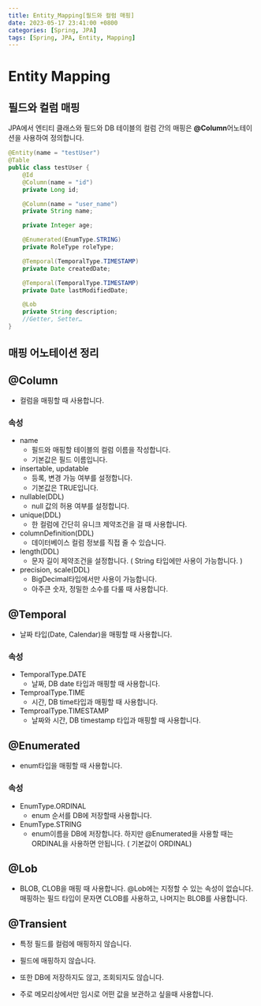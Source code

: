 ```yaml
---
title: Entity_Mapping[필드와 컬럼 매핑]
date: 2023-05-17 23:41:00 +0800
categories: [Spring, JPA]
tags: [Spring, JPA, Entity, Mapping]
---
```


# Entity Mapping
## 필드와 컬럼 매핑
JPA에서 엔티티 클래스와 필드와 DB 테이블의 컬럼 간의 매핑은 **@Column**어노테이션을 사용하여 정의합니다.<br/>
```java
@Entity(name = "testUser")
@Table
public class testUser {
    @Id
    @Column(name = "id")
    private Long id;

    @Column(name = "user_name")
    private String name;

    private Integer age; 

    @Enumerated(EnumType.STRING) 
    private RoleType roleType; 

    @Temporal(TemporalType.TIMESTAMP) 
    private Date createdDate; 

    @Temporal(TemporalType.TIMESTAMP) 
    private Date lastModifiedDate; 

    @Lob 
    private String description; 
    //Getter, Setter… 
}
```
## 매핑 어노테이션 정리
## @Column
- 컬럼을 매핑할 때 사용합니다.
### 속성
- name
    - 필드와 매핑할 테이블의 컬럼 이름을 작성합니다.
    - 기본값은 필드 이름입니다.
- insertable, updatable
    - 등록, 변경 가능 여부를 설정합니다.
    - 기본값은 TRUE입니다.
- nullable(DDL)
    - null 값의 허용 여부를 설정합니다.
- unique(DDL)
    - 한 컬럼에 간단히 유니크 제약조건을 걸 때 사용합니다.
- columnDefinition(DDL)
    - 데이터베이스 컬럼 정보를 직접 줄 수 있습니다.
- length(DDL)
    - 문자 길이 제약조건을 설정합니다. ( String 타입에만 사용이 가능합니다. )
- precision, scale(DDL)
    - BigDecimal타입에서만 사용이 가능합니다.
    - 아주큰 숫자, 정밀한 소수를 다룰 때 사용합니다.

## @Temporal
- 날짜 타입(Date, Calendar)을 매핑할 때 사용합니다.
### 속성
- TemporalType.DATE
    - 날짜, DB date 타입과 매핑할 때 사용합니다.
- TemproalType.TIME
    - 시간, DB time타입과 매핑할 때 사용합니다.
- TemproalType.TIMESTAMP
    - 날짜와 시간, DB timestamp 타입과 매핑할 때 사용합니다.

## @Enumerated
- enum타입을 매핑할 때 사용합니다.
### 속성
- EnumType.ORDINAL
    - enum 순서를 DB에 저장할때 사용합니다.
- EnumType.STRING
    - enum이름을 DB에 저장합니다.
하지만 @Enumerated을 사용할 때는 ORDINAL을 사용하면 안됩니다. ( 기본값이 ORDINAL)

## @Lob
- BLOB, CLOB을 매핑 때 사용합니다.
@Lob에는 지정할 수 있는 속성이 없습니다.
매핑하는 필드 타입이 문자면 CLOB를 사용하고, 나머지는 BLOB를 사용합니다.

## @Transient
- 특정 필드를 컬럼에 매핑하지 않습니다.<br/>

- 필드에 매핑하지 않습니다.<br/>

- 또한 DB에 저장하지도 않고, 조회되지도 않습니다.<br/>

- 주로 메모리상에서만 임시로 어떤 값을 보관하고 싶을때 사용합니다.<br/>

